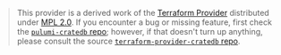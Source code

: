 > This provider is a derived work of the [Terraform Provider](https://github.com/komminarlabs/terraform-provider-cratedb)
> distributed under [MPL 2.0](https://www.mozilla.org/en-US/MPL/2.0/). If you encounter a bug or missing feature,
> first check the [`pulumi-cratedb` repo](https://github.com/komminarlabs/pulumi-cratedb/issues); however, if that doesn't turn up anything,
> please consult the source [`terraform-provider-cratedb` repo](https://github.com/komminarlabs/terraform-provider-cratedb/issues).